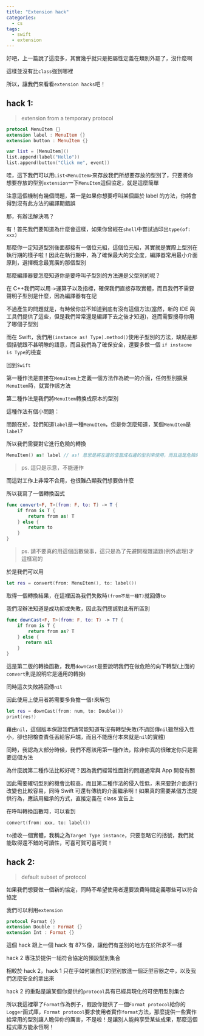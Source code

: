 ```yaml
---
title: "Extension hack"
categories:
  - cs
tags:
  - swift
  - extension
---
```


好吧，上一篇說了這麼多，其實幾乎就只是把屬性定義在類別外罷了，沒什麼啊

這樣並沒有比`class`強到哪裡

所以，讓我們來看看`extension hacks`吧！

## hack 1:

> extension from a temporary protocol

```swift
protocol MenuItem {}
extension label : MenuItem {}
extension button : MenuItem {}

var list = [MenuItem]()
list.append(label("Hello"))
list.append(button("Click me", event))
```

哇，這下我們可以用`List<MenuItem>`來存放我們所想要存放的型別了，只要將你想要存放的型別`extension`一下`MenuItem`這個協定，就是這麼簡單

注意這個機制有幾個問題，第一是如果你想要呼叫某個屬於 label 的方法，你將會得到沒有此方法的編譯期錯誤

那，有辦法解決嗎？

有！首先我們要知道為什麼會這樣，如果你曾經在`shell`中嘗試過印出`type(of: xxx)`

那麼你一定知道型別後面都接有一個位元組，這個位元組，其實就是實際上型別在執行期的樣子啦！因此在執行期中，為了確保最大的安全度，編譯器常用最小介面原則，選擇概念最寬廣的那個型別

那麼編譯器要怎麼知道你是要呼叫子型別的方法還是父型別的呢？

在 C++我們可以用`->`運算子以及指標，確保我們直接存取實體，而且我們不需要聲明子型別是什麼，因為編譯器有在記

不過產生的問題就是，有時候你並不知道到底有沒有這個方法(當然，新的 IDE 與工具們提供了這些，但是我們常常還是編譯下去之後才知道)，進而需要搜尋你用了哪個子型別

而在 Swift，我們用`(instance as! Type).method()`使用子型別的方法，缺點是那個括號跟不甚明瞭的語意，而且我們為了確保安全，還要多做一個
`if instacne is Type`的檢查

回到`Swift`

第一種作法是直接在`MenuItem`上定義一個方法作為統一的介面，任何型別擴展`MenuItem`時，就實作該方法

第二種作法是我們將`MenuItem`轉換成原本的型別

這種作法有個小問題：

問題在於，我們知道`label`是一種`MenuItem`，但是你怎麼知道，某個`MenuItem`是`label`?

所以我們需要對它進行危險的轉換

```swift
MenuItem() as! label // as! 意思是將左邊的值當成右邊的型別來使用，而且這是危險的
```

> ps. 這只是示意，不能運作

而這對工作上非常不合用，也很難凸顯我們想要做什麼

所以我寫了一個轉換函式

```swift
func convert<F, T>(from: F, to: T) -> T {
    if from is T {
        return from as! T
    } else {
        return to
    }
}
```

> ps. 請不要真的用這個函數做事，這只是為了先避開複雜議題(例外處理)才這樣寫的

於是我們可以用

```swift
let res = convert(from: MenuItem(), to: label())
```

取得一個轉換結果，在這裡因為我們失敗時`(from不是一種T)`就回傳`to`

我們沒辦法知道是成功抑或失敗，因此我們應該對此有所區別

```swift
func downCast<F, T>(from: F, to: T) -> T? {
    if from is T {
        return from as? T
    } else {
       return nil
    }
}
```

這是第二版的轉換函數，我用`downCast`是要說明我們在做危險的向下轉型(上面的`convert`則是說明它是通用的轉換)

同時這次失敗將回傳`nil`

因此使用上使用者將需要多負擔一個`!`來解包

```swift
let res = downCast(from: num, to: Double())
print(res!)
```

藉由`nil`，這個版本保證我們通常能知道有沒有轉型失敗(不過回傳`nil`雖然侵入性小，卻也把檢查責任丟給客戶端，而且不能應付本來就是`nil`的實體)

同時，我認為大部分時候，我們不應該用第一種作法，除非你真的很確定你只是需要這個方法

為什麼說第二種作法比較好呢？因為我們經常性面對的問題通常與 App 開發有關

因此需要確切型別的機會比較高，而且第二種作法的侵入性低，未來要對介面進行改變也比較容易，同時 Swift 可還有傳統的介面繼承啊！如果真的需要某個方法提供行為，應該用繼承的方式，直接定義在 class 宣告上

在呼叫轉換函數時，可以看到

```swift
convert(from: xxx, to: label())
```

`to`接收一個實體，我稱之為`Target Type instance`，只要忽略它的括號，我們就能取得還不錯的可讀性，可喜可賀可喜可賀！

## hack 2:

> default subset of protocol

如果我們想要做一個新的協定，同時不希望使用者還要浪費時間定義哪些可以符合協定

我們可以利用`extension`

```swift
protocol Format {}
extension Double : Format {}
extension Int : Format {}
```

這個 hack 跟上一個 hack 有 87%像，讓他們有差別的地方在於所求不一樣

hack 2 專注於提供一組符合協定的預設型別集合

相較於 hack 2，hack 1 只在乎如何讓自訂的型別放進一個泛型容器之中，以及我們怎麼安全的拿出來

hack 2 的重點是讓某個你提供的`protocol`具有已經具現化的可使用型別集合

所以我這裡舉了`Format`作為例子，假設你提供了一個`Format protocol`給你的`Logger`函式庫，`Format protocol`要求使用者實作`format`方法，那麼提供一些實作給常用的型別讓人瞻仰你的厲害，不是啦！是讓別人能夠享受某些成果，那麼這個程式庫方能永恆啊！
